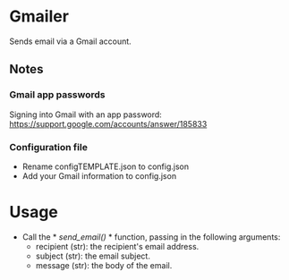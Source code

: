 # Gmailer
Sends email via a Gmail account.

## Notes
### Gmail app passwords
Signing into Gmail with an app password: https://support.google.com/accounts/answer/185833

### Configuration file
* Rename configTEMPLATE.json to config.json
* Add your Gmail information to config.json

# Usage
* Call the * *send_email()* * function, passing in the following arguments:
  * recipient (str): the recipient's email address.
  * subject (str): the email subject.
  * message (str): the body of the email.
